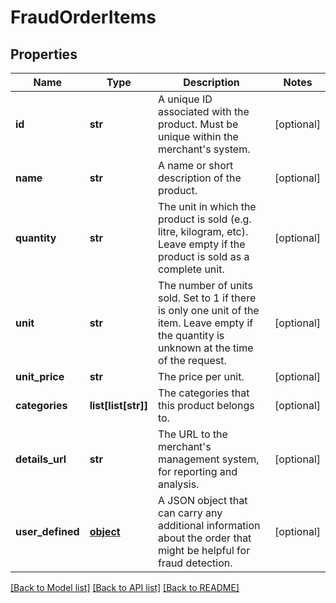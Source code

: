 # FraudOrderItems

## Properties
Name | Type | Description | Notes
------------ | ------------- | ------------- | -------------
**id** | **str** | A unique ID associated with the product. Must be unique within the merchant&#39;s system. | [optional] 
**name** | **str** | A name or short description of the product. | [optional] 
**quantity** | **str** | The unit in which the product is sold (e.g. litre, kilogram, etc). Leave empty if the product is sold as a complete unit. | [optional] 
**unit** | **str** | The number of units sold. Set to 1 if there is only one unit of the item. Leave empty if the quantity is unknown at the time of the request. | [optional] 
**unit_price** | **str** | The price per unit. | [optional] 
**categories** | **list[list[str]]** | The categories that this product belongs to. | [optional] 
**details_url** | **str** | The URL to the merchant&#39;s management system, for reporting and analysis. | [optional] 
**user_defined** | [**object**](.md) | A JSON object that can carry any additional information about the order that might be helpful for fraud detection. | [optional] 

[[Back to Model list]](../README.md#documentation-for-models) [[Back to API list]](../README.md#documentation-for-api-endpoints) [[Back to README]](../README.md)



